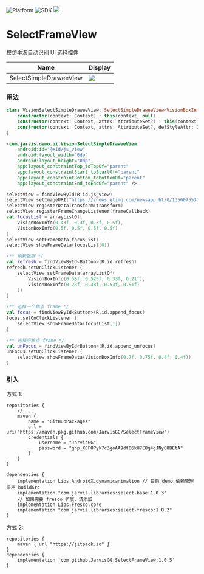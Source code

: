 ![Platform](https://img.shields.io/badge/platform-android-blue.svg)
![SDK](https://img.shields.io/badge/SDK-17%2B-blue.svg)
[![](https://img.shields.io/badge/Author-JarvisGG-7AD6FD.svg)](http:\//jarvisgg.github.io/)

SelectFrameView
==================

模仿手淘自动识别 UI 选择控件

Name | Display
--- | ---
SelectSimpleDraweeView | <img src="https://github.com/JarvisGG/SelectFrameView/blob/develop/capture/select_frame.gif?raw=true">

### 用法

``` kotlin
class VisionSelectSimpleDraweeView: SelectSimpleDraweeView<VisionBoxInfo> {
    constructor(context: Context) : this(context, null)
    constructor(context: Context, attrs: AttributeSet?) : this(context, attrs, 0)
    constructor(context: Context, attrs: AttributeSet?, defStyleAttr: Int) : super(context, attrs, defStyleAttr)
}
```

``` xml
<com.jarvis.demo.ui.VisionSelectSimpleDraweeView
    android:id="@+id/js_view"
    android:layout_width="0dp"
    android:layout_height="0dp"
    app:layout_constraintTop_toTopOf="parent"
    app:layout_constraintStart_toStartOf="parent"
    app:layout_constraintBottom_toBottomOf="parent"
    app:layout_constraintEnd_toEndOf="parent" />
```

``` kotlin
selectView = findViewById(R.id.js_view)
selectView.setImageURI("https://inews.gtimg.com/newsapp_bt/0/13560755311/641")
selectView.registerDataTransform(transform)
selectView.registerFrameChangeListener(frameCallback)
val focusList = arrayListOf(
    VisionBoxInfo(0.43f, 0.3f, 0.3f, 0.5f),
    VisionBoxInfo(0.5f, 0.5f, 0.5f, 0.5f)
)
selectView.setFrameData(focusList)
selectView.showFrameData(focusList[0])

/** 刷新数据 */
val refresh = findViewById<Button>(R.id.refresh)
refresh.setOnClickListener {
    selectView.setFrameData(arrayListOf(
        VisionBoxInfo(0.58f, 0.525f, 0.33f, 0.21f),
        VisionBoxInfo(0.28f, 0.48f, 0.53f, 0.51f)
    ))
}

/** 选择一个焦点 frame */
val focus = findViewById<Button>(R.id.append_focus)
focus.setOnClickListener {
    selectView.showFrameData(focusList[1])
}

/** 选择空焦点 frame */
val unFocus = findViewById<Button>(R.id.append_unfocus)
unFocus.setOnClickListener {
    selectView.showFrameData(VisionBoxInfo(0.7f, 0.75f, 0.4f, 0.4f))
}
```

### 引入
方式 1:
``` Gradle
repositories {
    // ...
    maven {
        name = "GitHubPackages"
        url = uri("https://maven.pkg.github.com/JarvisGG/SelectFrameView")
        credentials {
            username = "JarvisGG"
            password = "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"
        }
    }
}

dependencies {
    implementation Libs.AndroidX.dynamicanimation // 目前 demo 依赖管理采用 buildSrc
    implementation "com.jarvis.libraries:select-base:1.0.3"
    // 如果需要 fresco 扩展，请添加
    implementation Libs.Fresco.core
    implementation "com.jarvis.libraries:select-fresco:1.0.2"
}
```
方式 2:
``` Gradle
repositories {
    maven { url "https://jitpack.io" }
}
dependencies {
    implementation 'com.github.JarvisGG:SelectFrameView:1.0.5'
}
```



